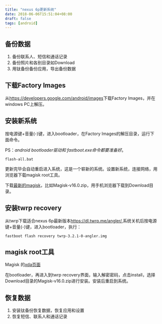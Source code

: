 ```yaml
---
title: "nexus 6p更新系统"
date: 2018-06-06T15:51:04+08:00
draft: false
tags: [android]
---
```


## 备份数据

1. 备份联系人、短信和通话记录
1. 备份照片和各别目录如Download
1.  用钛备份备份应用，导出备份数据

## 下载Factory Images

从<https://developers.google.com/android/images>下载Factory Images，并在windows PC上解压。

<!--more-->

## 安装新系统

按电源键+音量(-)键，进入bootloader，在Factory Images的解压目录，运行下面命令。

PS：*android bootloader驱动和 fastboot.exe命令都要准备好*。

```
flash-all.bat
```

更新完毕会自动重启进入系统，这是一个崭新的系统。设置新系统，连接网络，用浏览器下载magisk root工具。

下载[最新的magisk](http://tiny.cc/latestmagisk)，比如Magisk-v16.0.zip，用手机浏览器下载到Download目录。

## 安装twrp recovery

从twrp下载适合nexus 6p最新版本<https://dl.twrp.me/angler/>,系统关机后按电源键+音量(-)键，进入bootloader，执行：

```
fastboot flash recovery twrp-3.2.1-0-angler.img
```

## magisk root工具

Magisk 的[xda页面](https://forum.xda-developers.com/apps/magisk/official-magisk-v7-universal-systemless-t3473445)

在bootloader，再进入到twrp recovery界面，输入解密密码，点击install，选择Download目录的Magisk-v16.0.zip进行安装。安装后重启到系统。

##  恢复数据

1. 安装钛备份恢复数据，恢复应用和设置
1. 恢复短信、联系人和通话记录


